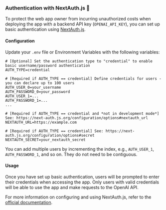 ### Authentication with NextAuth.js 🔐

To protect the web app owner from incurring unauthorized costs when deploying the app with a backend API
key (`OPENAI_API_KEY`), you can set up basic authentication using [NextAuth.js](https://next-auth.js.org/).

#### Configuration

Update your `.env` file or Environment Variables with the following variables:

```
# [Optional] Set the authentication type to "credential" to enable basic username/password authentication
AUTH_TYPE=credential

# [Required if AUTH_TYPE == credential] Define credentials for users - you can declare up to 100 users
AUTH_USER_0=your_username
AUTH_PASSWORD_0=your_password
AUTH_USER_1=...
AUTH_PASSWORD_1=...
...

# [Required if AUTH_TYPE == credential and *not in development mode*] See: https://next-auth.js.org/configuration/options#nextauth_url
NEXTAUTH_URL=https://example.com

# [Required if AUTH_TYPE == credential] See: https://next-auth.js.org/configuration/options#secret
NEXTAUTH_SECRET=your_nextauth_secret
```

You can add multiple users by incrementing the index, e.g., `AUTH_USER_1`, `AUTH_PASSWORD_1`, and so on. They do not
need to be contiguous.

#### Usage

Once you have set up basic authentication, users will be prompted to enter their credentials when accessing the app.
Only users with valid credentials will be able to use the app and make requests to the OpenAI API.

For more information on configuring and using NextAuth.js, refer to
the [official documentation](https://next-auth.js.org/).